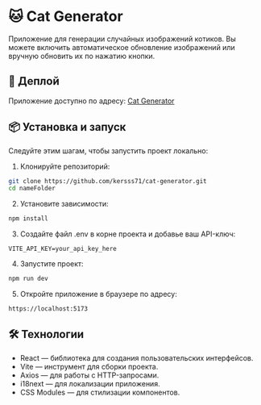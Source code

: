 # 🐱 Cat Generator

Приложение для генерации случайных изображений котиков. Вы можете включить автоматическое обновление изображений или вручную обновить их по нажатию кнопки.

## 🚀 Деплой

Приложение доступно по адресу: [Cat Generator](https://cat-generator-tau.vercel.app/)

## 📦 Установка и запуск

Следуйте этим шагам, чтобы запустить проект локально:

1. Клонируйте репозиторий:
  ```bash 
  git clone https://github.com/kersss71/cat-generator.git 
  cd nameFolder
  ```

2. Установите зависимости:
  ```bash
  npm install
  ```

3. Создайте файл .env в корне проекта и добавье ваш API-ключ:
  ```code
  VITE_API_KEY=your_api_key_here
  ```
4. Запустите проект:
  ```bash
  npm run dev
  ```

5. Откройте приложение в браузере по адресу:
  ```
  https://localhost:5173
  ```

## 🛠️ Технологии
- React — библиотека для создания пользовательских интерфейсов.
- Vite — инструмент для сборки проекта.
- Axios — для работы с HTTP-запросами.
- i18next — для локализации приложения.
- CSS Modules — для стилизации компонентов.